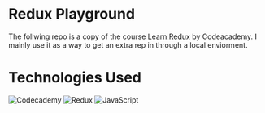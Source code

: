 # Redux Playground
The follwing repo is a copy of the course [Learn Redux](https://www.codecademy.com/learn/learn-redux) by Codeacademy. I mainly use it as a way to get an extra rep in through a local enviorment.

# Technologies Used
![Codecademy](https://img.shields.io/badge/Codecademy-FFF0E5?style=for-the-badge&logo=codecademy&logoColor=1F243A)
![Redux](https://img.shields.io/badge/redux-%23593d88.svg?style=for-the-badge&logo=redux&logoColor=white)
![JavaScript](https://img.shields.io/badge/javascript-%23323330.svg?style=for-the-badge&logo=javascript&logoColor=%23F7DF1E)